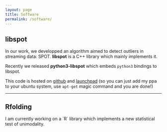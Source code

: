 ```yaml
---
layout: page
title: Software
permalink: /software/
---
```


<h2>libspot</h2>

In our work, we developped an algorithm aimed to detect outliers in streaming data: SPOT.
**libspot** is a C++ library which mainly implements it. 

Recently we released **python3-libspot** which embeds `python3` bindings to libspot.


This code is hosted on <a href="https://asiffer.github.io/libspot/">github</a> and <a href="https://launchpad.net/~asiffer/+archive/ubuntu/libspot">launchpad</a>
(so you can just add my ppa to your ubuntu system, use `apt-get` magic command and you are done!)


---

<h2>Rfolding</h2>
I am currently working on a `R` library which implements a new statistical test of unimodality.

